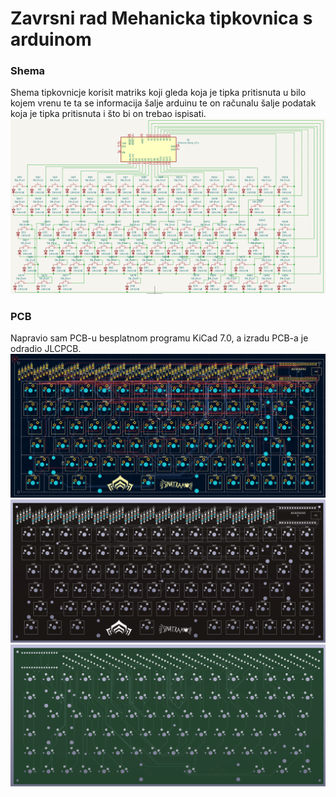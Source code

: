 # Zavrsni rad Mehanicka tipkovnica s arduinom

<h3>Shema</h3>

Shema tipkovnicje korisit matriks koji gleda koja je tipka pritisnuta u bilo kojem vrenu te ta se informacija šalje arduinu te on računalu šalje podatak koja je tipka pritisnuta i što bi on trebao ispisati.
<a><img src="shema.png"></a>

<h3>PCB</h3> 

Napravio sam PCB-u besplatnom programu KiCad 7.0, a izradu PCB-a je odradio JLCPCB.
<a><img src="pcb.png"></a>
<a><img src="pcb_front.png"></a>
<a><img src="pcb_back.png"></a>
